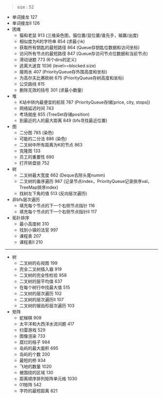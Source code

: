 > size : 52
* 单词接龙  127
* 单词接龙II  126
* 困难
    - 猫和老鼠  913  (三维染色图，猫位置/鼠位置/谁先手，输赢/出度)
    - 相似度为K的字符串  854  (求最小k)
    - 获取所有钥匙的最短路径  864  (Queue存钥匙位数据和访问坐标)
    - 访问所有节点的最短路径  847  (Queue存访问节点位数据和当前节点)
    - 滑动谜题  773  (6个dirs的定义)
    - 逃离大迷宫  1036  (level>=blocked.size)
    - 接雨水  407  (PriorityQueue存外围高度和坐标)
    - 为高尔夫比赛砍树  675  (PriorityQueue存树高度和坐标)
    - 公交路线  815
    - 删除无效的括号  301  (求最小数量)
* 堆
    - K站中转内最便宜的航班  787  (PriorityQueue存储[price, city, stops])
    - 网络延迟时间  743
    - 考场就座  855  (TreeSet存储position)
    - 到最近的人的最大距离  849  (bfs寻找最近位置)
* 图
    - 二分图  785 (染色)
    - 可能的二分法  886 (染色)
    - 二叉树中所有距离为K的节点  863
    - 克隆图  133
    - 员工的重要性  690
    - 打开转盘锁  752
* 树
    - 二叉树最大宽度  662  (Deque去除头尾numm)
    - 二叉树的垂序遍历  987  (记录节点index，PriorityQueue记录排序val，TreeMap排序index)
    - 找树左下角的值  513  (反向层次遍历)
* 非bfs层次遍历
    - 填充每个节点的下一个右侧节点指针  116
    - 填充每个节点的下一个右侧节点指针II  117
* 拓扑排序
    - 最小高度树  310
    - 找到小镇的法官  997
    - 课程表  207
    - 课程表II  210

---

* 树
    - 二叉树的右视图  199
    - 完全二叉树插入器  919
    - 二叉树的完全性检验  958
    - 二叉树的层平均值  637
    - 在每个树行中找最大值  515
    - 二叉树的层次遍历  102
    - 二叉树的层次遍历II  107
    - 二叉树的锯齿形层次遍历  103
* 矩阵
    - 蛇梯棋  909
    - 太平洋和大西洋水流问题  417
    - 扫雷游戏  529
    - 图像渲染  733
    - 腐烂的桔子  994
    - 岛屿的最大面积  695
    - 岛屿的个数  200
    - 最短的桥  934
    - 飞地的数量  1020
    - 被围绕的区域  130
    - 距离顺序排列矩阵单元格  1030
    - 01矩阵  542
    - 字符的最短距离  821